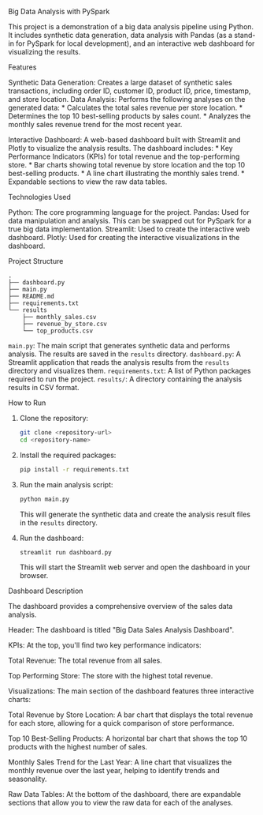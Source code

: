 Big Data Analysis with PySpark

This project is a demonstration of a big data analysis pipeline using Python. It includes synthetic data generation, data analysis with Pandas (as a stand-in for PySpark for local development), and an interactive web dashboard for visualizing the results.

Features

Synthetic Data Generation: Creates a large dataset of synthetic sales transactions, including order ID, customer ID, product ID, price, timestamp, and store location.
Data Analysis: Performs the following analyses on the generated data:
    *   Calculates the total sales revenue per store location.
    *   Determines the top 10 best-selling products by sales count.
    *   Analyzes the monthly sales revenue trend for the most recent year.
    
Interactive Dashboard: A web-based dashboard built with Streamlit and Plotly to visualize the analysis results. The dashboard includes:
    *   Key Performance Indicators (KPIs) for total revenue and the top-performing store.
    *   Bar charts showing total revenue by store location and the top 10 best-selling products.
    *   A line chart illustrating the monthly sales trend.
    *   Expandable sections to view the raw data tables.

Technologies Used

Python: The core programming language for the project.
Pandas: Used for data manipulation and analysis. This can be swapped out for PySpark for a true big data implementation.
Streamlit: Used to create the interactive web dashboard.
Plotly: Used for creating the interactive visualizations in the dashboard.

Project Structure

```
.
├── dashboard.py
├── main.py
├── README.md
├── requirements.txt
└── results
    ├── monthly_sales.csv
    ├── revenue_by_store.csv
    └── top_products.csv
```

`main.py`: The main script that generates synthetic data and performs analysis. The results are saved in the `results` directory.
`dashboard.py`: A Streamlit application that reads the analysis results from the `results` directory and visualizes them.
`requirements.txt`: A list of Python packages required to run the project.
`results/`: A directory containing the analysis results in CSV format.

How to Run

1.  Clone the repository:
    ```bash
    git clone <repository-url>
    cd <repository-name>
    ```

2.  Install the required packages:
    ```bash
    pip install -r requirements.txt
    ```

3.  Run the main analysis script:
    ```bash
    python main.py
    ```
    This will generate the synthetic data and create the analysis result files in the `results` directory.

4.  Run the dashboard:
    ```bash
    streamlit run dashboard.py
    ```
    This will start the Streamlit web server and open the dashboard in your browser.

Dashboard Description

The dashboard provides a comprehensive overview of the sales data analysis.

Header: The dashboard is titled "Big Data Sales Analysis Dashboard".

KPIs: At the top, you'll find two key performance indicators:

Total Revenue: The total revenue from all sales.

Top Performing Store: The store with the highest total revenue.

Visualizations: The main section of the dashboard features three interactive charts:
    
Total Revenue by Store Location: A bar chart that displays the total revenue for each store, allowing for a quick comparison of store performance.
    
Top 10 Best-Selling Products: A horizontal bar chart that shows the top 10 products with the highest number of sales.
    
Monthly Sales Trend for the Last Year: A line chart that visualizes the monthly revenue over the last year, helping to identify trends and seasonality.
    
Raw Data Tables: At the bottom of the dashboard, there are expandable sections that allow you to view the raw data for each of the analyses.


